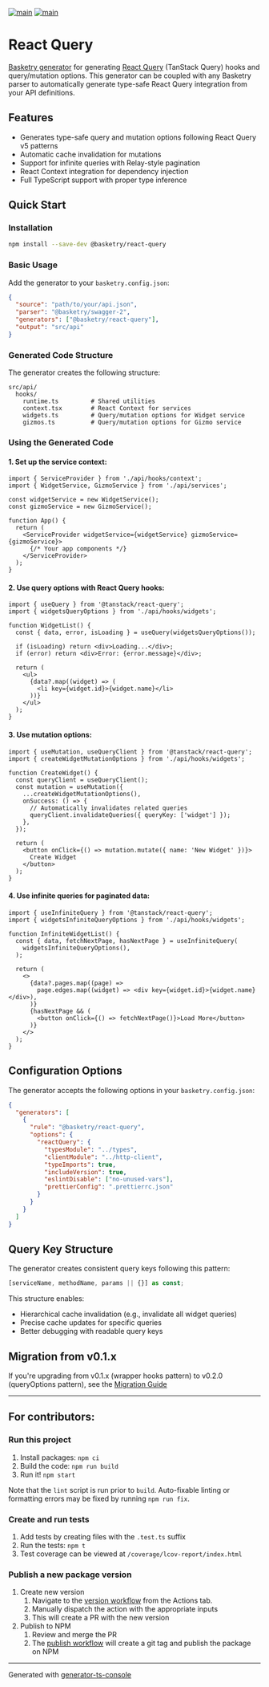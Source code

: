 [![main](https://github.com/basketry/react-query/workflows/build/badge.svg?branch=main&event=push)](https://github.com/basketry/react-query/actions?query=workflow%3Abuild+branch%3Amain+event%3Apush)
[![main](https://img.shields.io/npm/v/@basketry/react-query)](https://www.npmjs.com/package/@basketry/react-query)

# React Query

[Basketry generator](https://github.com/basketry/basketry) for generating [React Query](https://tanstack.com/query) (TanStack Query) hooks and query/mutation options. This generator can be coupled with any Basketry parser to automatically generate type-safe React Query integration from your API definitions.

## Features

- Generates type-safe query and mutation options following React Query v5 patterns
- Automatic cache invalidation for mutations
- Support for infinite queries with Relay-style pagination
- React Context integration for dependency injection
- Full TypeScript support with proper type inference

## Quick Start

### Installation

```bash
npm install --save-dev @basketry/react-query
```

### Basic Usage

Add the generator to your `basketry.config.json`:

```json
{
  "source": "path/to/your/api.json",
  "parser": "@basketry/swagger-2",
  "generators": ["@basketry/react-query"],
  "output": "src/api"
}
```

### Generated Code Structure

The generator creates the following structure:

```
src/api/
  hooks/
    runtime.ts         # Shared utilities
    context.tsx        # React Context for services
    widgets.ts         # Query/mutation options for Widget service
    gizmos.ts          # Query/mutation options for Gizmo service
```

### Using the Generated Code

#### 1. Set up the service context:

```tsx
import { ServiceProvider } from './api/hooks/context';
import { WidgetService, GizmoService } from './api/services';

const widgetService = new WidgetService();
const gizmoService = new GizmoService();

function App() {
  return (
    <ServiceProvider widgetService={widgetService} gizmoService={gizmoService}>
      {/* Your app components */}
    </ServiceProvider>
  );
}
```

#### 2. Use query options with React Query hooks:

```tsx
import { useQuery } from '@tanstack/react-query';
import { widgetsQueryOptions } from './api/hooks/widgets';

function WidgetList() {
  const { data, error, isLoading } = useQuery(widgetsQueryOptions());

  if (isLoading) return <div>Loading...</div>;
  if (error) return <div>Error: {error.message}</div>;

  return (
    <ul>
      {data?.map((widget) => (
        <li key={widget.id}>{widget.name}</li>
      ))}
    </ul>
  );
}
```

#### 3. Use mutation options:

```tsx
import { useMutation, useQueryClient } from '@tanstack/react-query';
import { createWidgetMutationOptions } from './api/hooks/widgets';

function CreateWidget() {
  const queryClient = useQueryClient();
  const mutation = useMutation({
    ...createWidgetMutationOptions(),
    onSuccess: () => {
      // Automatically invalidates related queries
      queryClient.invalidateQueries({ queryKey: ['widget'] });
    },
  });

  return (
    <button onClick={() => mutation.mutate({ name: 'New Widget' })}>
      Create Widget
    </button>
  );
}
```

#### 4. Use infinite queries for paginated data:

```tsx
import { useInfiniteQuery } from '@tanstack/react-query';
import { widgetsInfiniteQueryOptions } from './api/hooks/widgets';

function InfiniteWidgetList() {
  const { data, fetchNextPage, hasNextPage } = useInfiniteQuery(
    widgetsInfiniteQueryOptions(),
  );

  return (
    <>
      {data?.pages.map((page) =>
        page.edges.map((widget) => <div key={widget.id}>{widget.name}</div>),
      )}
      {hasNextPage && (
        <button onClick={() => fetchNextPage()}>Load More</button>
      )}
    </>
  );
}
```

## Configuration Options

The generator accepts the following options in your `basketry.config.json`:

```json
{
  "generators": [
    {
      "rule": "@basketry/react-query",
      "options": {
        "reactQuery": {
          "typesModule": "../types",
          "clientModule": "../http-client",
          "typeImports": true,
          "includeVersion": true,
          "eslintDisable": ["no-unused-vars"],
          "prettierConfig": ".prettierrc.json"
        }
      }
    }
  ]
}
```

## Query Key Structure

The generator creates consistent query keys following this pattern:

```typescript
[serviceName, methodName, params || {}] as const;
```

This structure enables:

- Hierarchical cache invalidation (e.g., invalidate all widget queries)
- Precise cache updates for specific queries
- Better debugging with readable query keys

## Migration from v0.1.x

If you're upgrading from v0.1.x (wrapper hooks pattern) to v0.2.0 (queryOptions pattern), see the [Migration Guide](./MIGRATION.md)

---

## For contributors:

### Run this project

1.  Install packages: `npm ci`
1.  Build the code: `npm run build`
1.  Run it! `npm start`

Note that the `lint` script is run prior to `build`. Auto-fixable linting or formatting errors may be fixed by running `npm run fix`.

### Create and run tests

1.  Add tests by creating files with the `.test.ts` suffix
1.  Run the tests: `npm t`
1.  Test coverage can be viewed at `/coverage/lcov-report/index.html`

### Publish a new package version

1. Create new version
   1. Navigate to the [version workflow](https://github.com/basketry/react-query/actions/workflows/version.yml) from the Actions tab.
   1. Manually dispatch the action with the appropriate inputs
   1. This will create a PR with the new version
1. Publish to NPM
   1. Review and merge the PR
   1. The [publish workflow](https://github.com/basketry/react-query/actions/workflows/publish.yml) will create a git tag and publish the package on NPM

---

Generated with [generator-ts-console](https://www.npmjs.com/package/generator-ts-console)
